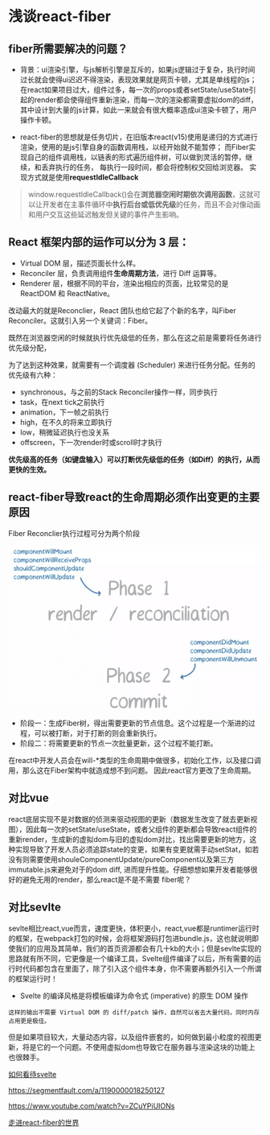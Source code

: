 # 浅谈react-fiber

## fiber所需要解决的问题？

- 背景：ui渲染引擎，与js解析引擎是互斥的，如果js逻辑过于复杂，执行时间过长就会使得ui迟迟不得渲染，表现效果就是网页卡顿，尤其是单线程的js；在react如果项目过大，组件过多，每一次的props或者setState/useState引起的render都会使得组件重新渲染，而每一次的渲染都需要虚拟dom的diff，其中设计到大量的js计算，如此一来就会有很大概率造成ui渲染卡顿了，用户操作卡顿。

- react-fiber的思想就是任务切片，在旧版本react(v15)使用是递归的方式进行渲染，使用的是js引擎自身的函数调用栈，以经开始就不能暂停； 而Fiber实现自己的组件调用栈，以链表的形式遍历组件树，可以做到灵活的暂停，继续，和丢弃执行的任务， 每执行一段时间，都会将控制权交回给浏览器。
实现方式就是使用**requestIdleCallback**

> window.requestIdleCallback()会在**浏览器空闲时期依次调用函数**，这就可以让开发者在主事件循环中**执行后台或低优先级**的任务，而且不会对像动画和用户交互这些延迟触发但关键的事件产生影响。

## React 框架内部的运作可以分为 3 层：

- Virtual DOM 层，描述页面长什么样。
- Reconciler 层，负责调用组件**生命周期方法**，进行 Diff 运算等。
- Renderer 层，根据不同的平台，渲染出相应的页面，比较常见的是 ReactDOM 和 ReactNative。

改动最大的就是Reconclier，React 团队也给它起了个新的名字，叫Fiber Reconciler。这就引入另一个关键词：Fiber。

既然在浏览器空闲的时候就执行优先级低的任务，那么在这之前是需要将任务进行优先级分配，

为了达到这种效果，就需要有一个调度器 (Scheduler) 来进行任务分配。任务的优先级有六种：

- synchronous，与之前的Stack Reconciler操作一样，同步执行
- task，在next tick之前执行
- animation，下一帧之前执行
- high，在不久的将来立即执行
- low，稍微延迟执行也没关系
- offscreen，下一次render时或scroll时才执行

**优先级高的任务（如键盘输入）可以打断优先级低的任务（如Diff）的执行，从而更快的生效。**

## react-fiber导致react的生命周期必须作出变更的主要原因

Fiber Reconclier执行过程可分为两个阶段

![avatar](../assets/react_fiber_life_cicle.png)

- 阶段一：生成Fiber树，得出需要更新的节点信息。这个过程是一个渐进的过程，可以被打断，对于打断的则会重新执行。
- 阶段二：将需要更新的节点一次批量更新，这个过程不能打断。

在react中开发人员会在will-*类型的生命周期中做很多，初始化工作，以及接口调用，那么这在Fiber架构中就造成想不到问题。
因此react官方更改了生命周期。

## 对比vue

react底层实现不是对数据的侦测来驱动视图的更新（数据发生改变了就去更新视图），因此每一次的setState/useState，或者父组件的更新都会导致react组件的重新render，生成新的虚拟dom与旧的虚拟dom对比，找出需要更新的地方，这种实现导致了开发人员必须追踪state的变更，如果有变更就需手动setStat，如若没有则需要使用shouleComponentUpdate/pureComponent以及第三方immutable.js来避免对于的dom diff, 进而提升性能。仔细想想如果开发者能够很好的避免无用的render，那么react是不是不需要 fiber呢？

## 对比sevlte

sevlte相比react,vue而言，速度更快，体积更小，react,vue都是runtimer运行时的框架，在webpack打包的时候，会将框架源码打包进bundle.js，这也就说明即使我们的应用及其简单，我们的首页资源都会有几十kb的大小；但是sevlte实现的思路就有所不同，它更像是一个编译工具，Svelte组件编译了以后，所有需要的运行时代码都包含在里面了，除了引入这个组件本身，你不需要再额外引入一个所谓的框架运行时！

- Svelte 的编译风格是将模板编译为命令式 (imperative) 的原生 DOM 操作

```
这样的输出不需要 Virtual DOM 的 diff/patch 操作，自然可以省去大量代码，同时内存占用更是极佳。
```
但是如果项目较大，大量动态内容，以及组件嵌套的，如何做到最小粒度的视图更新，将是它的一个问题。不使用虚拟dom也导致它在服务器与渲染这块的功能上也很棘手。

[如何看待svelte](https://www.zhihu.com/question/53150351)

https://segmentfault.com/a/1190000018250127

https://www.youtube.com/watch?v=ZCuYPiUIONs

[走进react-fiber的世界](https://mp.weixin.qq.com/s/zjhCIUtJrSmw2icy2zkKFg)

